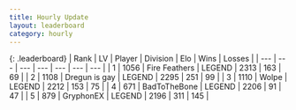 ```yaml
---
title: Hourly Update
layout: leaderboard
category: hourly
---
```


{: .leaderboard}
| Rank | LV | Player | Division | Elo | Wins | Losses |
| --- | --- | --- | --- | --- | --- | --- |
| <span data-change="0">1</span> | 1056 | <span title="ID: 357425">Fire Feathers</span> | LEGEND | <span data-change="0">2313</span> | <span data-change="0">163</span> | <span data-change="0">69</span> |
| <span data-change="0">2</span> | 1108 | <span title="ID: 203132">Dregun is gay</span> | LEGEND | <span data-change="-6">2295</span> | <span data-change="2">251</span> | <span data-change="1">99</span> |
| <span data-change="0">3</span> | 1110 | <span title="ID: 204953">Wolpe</span> | LEGEND | <span data-change="0">2212</span> | <span data-change="0">153</span> | <span data-change="0">75</span> |
| <span data-change="1">4</span> | 671 | <span title="ID: 391169">BadToTheBone</span> | LEGEND | <span data-change="0">2206</span> | <span data-change="0">91</span> | <span data-change="0">47</span> |
| <span data-change="-1">5</span> | 879 | <span title="ID: 315148">GryphonEX</span> | LEGEND | <span data-change="-12">2196</span> | <span data-change="2">311</span> | <span data-change="2">145</span> |